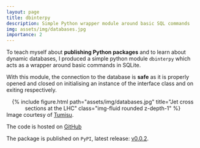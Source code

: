 ```yaml
---
layout: page
title: dbinterpy
description: Simple Python wrapper module around basic SQL commands
img: assets/img/databases.jpg
importance: 2
---
```


To teach myself about **publishing Python packages** and to learn about dynamic
databases, I produced a simple python module <code>dbinterpy</code> which acts
as a wrapper around basic commands in SQLite.

With this module, the connection to the database is **safe** as it is properly
opened and closed on initialising an instance of the interface class and on exiting
respectively.

<div class="row">
    <center>
    <div class="col-sm-6 mt-4 mt-md-0">
        {% include figure.html path="assets/img/databases.jpg" title="Jet cross sections at the LHC" class="img-fluid rounded z-depth-1" %}
    </div>
    </center>
</div>
<div class="caption">
    Image courtesy of <a href="https://pixabay.com/users/tumisu-148124/?utm_source=link-attribution&utm_medium=referral&utm_campaign=image&utm_content=1954920)">
    Tumisu</a>.
</div>

The code is hosted on [GitHub](https://github.com/Hitham2496/DatabaseInterface)

The package is published on <code>PyPI</code>, latest release:
[v0.0.2](https://pypi.org/project/dbinterpy/).
